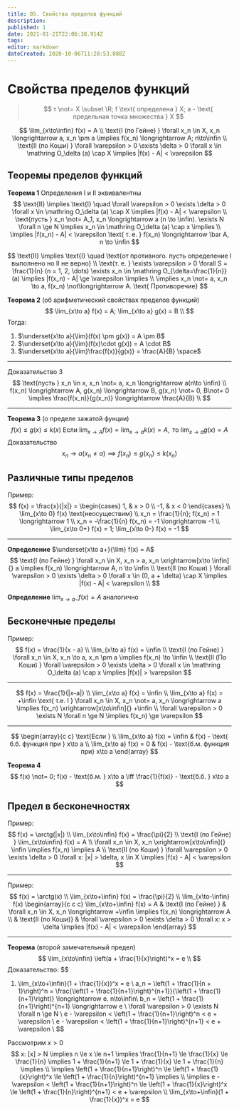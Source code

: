 ```yaml
---
title: 05. Свойства пределов функций
description: 
published: 1
date: 2021-01-21T22:06:38.914Z
tags: 
editor: markdown
dateCreated: 2020-10-06T11:28:53.088Z
---
```


# Свойства пределов функций

> $$
> т \not= X \subset \R; f \text{ определена } X; a - \text{ предельная точка множества } X
> $$

$$
\lim_{x\to\infin} f(x) = A \\
\text{I (по Гейне) } \forall x_n \in X, x_n \longrightarrow a, x_n \pm a \implies f(x_n) \longrightarrow A; n\to\infin \\
\text{II (по Коши) } \forall \varepsilon > 0 \exists \delta > 0 \forall x \in \mathring O_\delta (a) \cap X \implies |f(x) - A| < \varepsilon
$$

## Теоремы пределов функций

**Теорема 1** Определения $\text{I}$ и $\text{II}$ эквивалентны
$$
\text{II} \implies \text{I} \quad \forall \varepsilon > 0 \exists \delta > 0 \forall x \in \mathring O_\delta (a) \cap X \implies |f(x) - A| < \varepsilon \\
\text{пусть } x_n \not= A_1, x_n \longrightarrow a (n \to \infin). \exists N \forall n \ge N \implies x_n \in \mathring O_\delta (a) \cap x \implies \\
\implies |f(x_n) - A| < \varepsilon \text{ т. е. } f(x_n) \longrightarrow \bar A, n \to \infin
$$

$$
\text{II} \implies \text{I} \quad \text{от противного. пусть определение I выполнено но II не верно} \\
\text{т. е. } \exists \varepsilon > 0 \forall S = \frac{1}{n} (n = 1, 2, \dots) \exists x_n \in \mathring O_{\delta=\frac{1}{n}} (a) \implies |f(x_n) - A| \ge \varepsilon \implies \\
\implies x_n \not= a, x_n \to a, f(x_n) \not\longrightarrow A. \text{ Противоречие}
$$

**Теорема 2** (об арифметический свойствах пределов функций)
$$
\lim_{x\to a} f(x) = A; \lim_{x\to a} g(x) = B \\
$$
Тогда: 
1. $\underset{x\to a}{\lim}(f(x) \pm g(x)) = A \pm B$
2. $\underset{x\to a}{\lim}(f(x)\cdot g(x)) = A \cdot B$
3. $\underset{x\to a}{\lim}\frac{f(x)}{g(x)} = \frac{A}{B} \space$

---

Доказательство 3
$$
\text{пусть } x_n \in x, x_n \not= a, x_n \longrightarrow a(n\to \infin) \\
f(x_n) \longrightarrow A, g(x_n) \longrightarrow B, g(x_n) \not= 0, B\not= 0 \implies \frac{f(x_n)}{g(x_n)} \longrightarrow \frac{A}{B} \\
$$

---

**Теорема 3** (о пределе зажатой фунции)
$$
f(x) \le g(x) \le k(x) \text{ Если } \lim_{x\to A}f(x) = \lim_{x\to a} k(x) = A, \text{ то } \lim_{x\to a} g(x) = A
$$
Доказательство
$$
x_n \longrightarrow a (x_n \not= a) \implies f(x_n) \le g(x_n) \le k(x_n)
$$

## Различные типы пределов
Пример: 
$$
f(x) = \frac{x}{|x|} = \begin{cases}
1, & x > 0 \\
-1, & x < 0
\end{cases} \\
\lim_{x\to 0} f(x) \text{неосуществим} \\
x_n = \frac{1}{n}; f(x_n) = 1 \longrightarrow 1 \\
x_n = -\frac{1}{n} f(x_n) = -1 \longrightarrow -1 \\
\lim_{x\to 0+} f(x) = 1; \lim_{x\to 0-} f(x) = -1
$$

---

**Определение** $\underset{x\to a+}{\lim} f(x) = A$
$$
\text{I (по Гейне) } \forall x_n \in X, x_n > a, x_n \xrightarrow[x\to \infin]{} a \implies f(x_n) \longrightarrow A, n \to \infin \\
\text{II (по Коши) } \forall \varepsilon > 0 \exists \delta > 0 \forall x \in (0, a + \delta) \cap X \implies |f(x) - A| < \varepsilon \\
$$

**Определение** $\lim_{x\to a-} f(x) = A$ аналогично

## Бесконечные пределы
Пример: 
$$
f(x) = \frac{1}{x - a} \\
\lim_{x\to a} f(x) = \infin \\
\text{I (по Гейне) } \forall x_n \in X, x_n \to a, x_n \pm a \implies f(x_n) \to \infin \\
\text{II (По Коши) } \forall \varepsilon > 0 \exists \delta > 0 \forall x \in \mathring O_\delta (a) \cap x \implies |f(x)| > \varepsilon
$$

---

$$
f(x) = \frac{1}{|x-a|} \\
\lim_{x\to a} f(x) = \infin \\
\lim_{x\to a} f(x) = +\infin \text{ т.е. I } \forall x_n \in X, x_n \not= a, x_n \longrightarrow a \implies f(x_n) \xrightarrow[x\to\infin]{} +\infin \\
\forall \varepsilon > 0 \exists N \forall n \ge N \implies f(x_n) \ge \varepsilon
$$

---

$$
\begin{array}{c c}
\text{Если } \\
\lim_{x\to a} f(x) = \infin & f(x) - \text{ б.б. функция при } x\to a \\
\lim_{x\to a} f(x) = 0 & f(x) - \text{б.м. функция при} x\to a
\end{array}
$$

**Теорема 4**
$$
f(x) \not= 0; f(x) - \text{б.м. } x\to a \iff \frac{1}{f(x)} - \text{б.б. } x\to a
$$

## Предел в бесконечностях
Пример:
$$
f(x) = \arctg(|x|) \\
\lim_{x\to\infin} f(x) = \frac{\pi}{2} \\
\text{I (по Гейне) } \lim_{x\to\infin} f(x) = A \\
\forall x_n \in X, x_n \xrightarrow[x\to\infin]{} \infin \implies f(x_n) \implies A \\
\text{II (по Коши) } \forall \varepsilon > 0 \exists \delta > 0 \forall x: |x| > \delta, x \in X \implies |f(x) - A| < \varepsilon
$$

---

Пример:
$$
f(x) = \arctg(x) \\
\lim_{x\to+\infin} f(x) = \frac{\pi}{2} \\
\lim_{x\to-\infin} f(x)
\begin{array}{c c c}
\lim_{x\to+\infin} f(x) =  A & \text{I (по Гейне) } & \forall x_n \in X, x_n \longrightarrow +\infin \implies f(x_n) \longrightarrow A \\
& \text{II (по Коши)} & \forall \varepsilon > 0 \exists \delta > 0 \forall x: x > \delta \implies |f(x) - A| < \varepsilon
\end{array}
$$

---

**Теорема** (второй замечательный предел)
$$
\lim_{x\to\infin} \left(a + \frac{1}{x}\right)^x = e \\
$$
Доказательство:
$$
1) \lim_{x\to+\infin}(1 + \frac{1}{x})^x = e \\
a_n = \left(1 + \frac{1}{n + 1}\right)^n = \frac{\left(1 + \frac{1}{n+1}\right)^{n+1}}{\left(1 + \frac{1}{n+1}\right)} \longrightarrow e. n\to\infin\\
b_n = \left(1 + \frac{1}{n+1}\right)^{n+1} \longrightarrow e \\
\forall \varepsilon > 0 \exists N \forall n \ge N \\
e - \varepsilon < \left(1 + \frac{1}{n+1}\right)^n < e + \varepsilon \\
e - \varepsilon < \left(1 + \frac{1}{n+1}\right)^{n+1} < e + \varepsilon \\
$$

Рассмотрим $x > 0$
$$
x: [x] > N \implies n \le x \le n+1 \implies \frac{1}{n+1} \le \frac{1}{x} \le \frac{1}{n} \implies 1 + \frac{1}{n+1} \le 1 + \frac{1}{x} \le 1 + \frac{1}{n} \implies \\
\implies \left(1 + \frac{1}{n+1}\right)^n \le \left(1 + \frac{1}{x}\right)^x \le \left(1 + \frac{1}{n}\right)^{n+1} \implies \\
\implies e - \varepsilon < \left(1 + \frac{1}{n+1}\right)^n \le \left(1 + \frac{1}{x}\right)^x \le \left(1 + \frac{1}{n}\right)^{n+1} < e + \varepsilon \\
\lim_{x\to+\infin}(1 + \frac{1}{x})^x = e
$$
